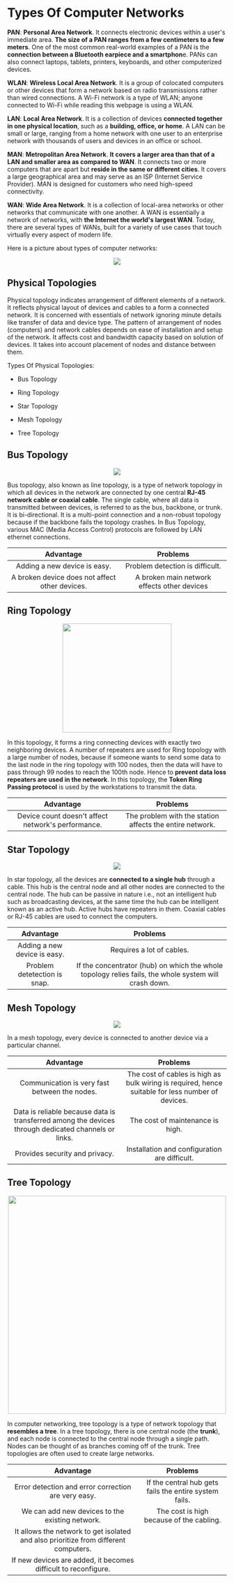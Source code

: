 # Types Of Computer Networks


**PAN**: **Personal Area Network**. It connects electronic devices within a user's immediate area. **The size of a PAN ranges from a few centimeters to a few meters**. One of the most common real-world examples of a PAN is the **connection between a Bluetooth earpiece and a smartphon**e. PANs can also connect laptops, tablets, printers, keyboards, and other computerized devices.

**WLAN**: **Wireless Local Area Network**. It is a group of colocated computers or other devices that form a network based on radio transmissions rather than wired connections. A Wi-Fi network is a type of WLAN; anyone connected to Wi-Fi while reading this webpage is using a WLAN.

**LAN**: **Local Area Network**. It is a collection of devices **connected together in one physical location**, such as a **building, office, or home**. A LAN can be small or large, ranging from a home network with one user to an enterprise network with thousands of users and devices in an office or school.

**MAN**: **Metropolitan Area Network**. **It covers a larger area than that of a LAN and smaller area as compared to WAN**. It connects two or more computers that are apart but **reside in the same or different cities**. It covers a large geographical area and may serve as an ISP (Internet Service Provider). MAN is designed for customers who need high-speed connectivity.

**WAN**: **Wide Area Network**. It is a collection of local-area networks or other networks that communicate with one another.  A WAN is essentially a network of networks, with **the Internet the world's largest WAN**. Today, there are several types of WANs, built for a variety of use cases that touch virtually every aspect of modern life.

Here is a picture about types of computer networks:

<p align="center"><img src="https://github.com/wasny0ps/Network-Notes/blob/main/0x1%20-%20Topologies%20%26%20OSI%20Model/source/types_of_computer_networks.png"></p>

## Physical Topologies

Physical topology indicates arrangement of different elements of a network. It reflects physical layout of devices and cables to a form a connected network. It is concerned with essentials of network ignoring minute details like transfer of data and device type. The pattern of arrangement of nodes (computers) and network cables depends on ease of installation and setup of the network. It affects cost and bandwidth capacity based on solution of devices. It takes into account placement of nodes and distance between them.


Types Of Physical Topologies:

- Bus Topology
* Ring Topology
+ Star Topology
- Mesh Topology
* Tree Topology


## Bus Topology

<p align="center"><img src="https://github.com/wasny0ps/Network-Notes/blob/main/0x1%20-%20Topologies%20%26%20OSI%20Model/source/bus_topology.png"></p>

Bus topology, also known as line topology, is a type of network topology in which all devices in the network are connected by one central **RJ-45 network cable or coaxial cable**. The single cable, where all data is transmitted between devices, is referred to as the bus, backbone, or trunk. It is bi-directional. It is a multi-point connection and a non-robust topology because if the backbone fails the topology crashes. In Bus Topology, various MAC (Media Access Control) protocols are followed by LAN ethernet connections.


| Advantage | Problems |
| :---:| :---:|
|  Adding a new device is easy.   |  Problem detection is difficult.   | 
|A broken device does not affect other devices.|A broken main network effects other devices|


## Ring Topology

<p align="center"><img height="250" src="https://github.com/wasny0ps/Network-Notes/blob/main/0x1%20-%20Topologies%20%26%20OSI%20Model/source/ring_topology.png"></p>


In this topology, it forms a ring connecting devices with exactly two neighboring devices. A number of repeaters are used for Ring topology with a large number of nodes, because if someone wants to send some data to the last node in the ring topology with 100 nodes, then the data will have to pass through 99 nodes to reach the 100th node. Hence to **prevent data loss repeaters are used in the network**. In this topology, the **Token Ring Passing protocol** is used by the workstations to transmit the data.

| Advantage | Problems |
| :---:| :---:|
|  Device count doesn't affect network's performance.   |  The problem with the station affects the entire network.   | 


## Star Topology

<p align="center"><img src="https://github.com/wasny0ps/Network-Notes/blob/main/0x1%20-%20Topologies%20%26%20OSI%20Model/source/star_topology.png"></p>

In star topology, all the devices are **connected to a single hub** through a cable. This hub is the central node and all other nodes are connected to the central node. The hub can be passive in nature i.e., not an intelligent hub such as broadcasting devices, at the same time the hub can be intelligent known as an active hub. Active hubs have repeaters in them. Coaxial cables or RJ-45 cables are used to connect the computers.

| Advantage | Problems |
| :---:| :---:|
|  Adding a new device is easy.  |  Requires a lot of cables.  | 
|Problem detetection is snap. |If the concentrator (hub) on which the whole topology relies fails, the whole system will crash down.|


## Mesh Topology

<p align="center"><img src="https://github.com/wasny0ps/Network-Notes/blob/main/0x1%20-%20Topologies%20%26%20OSI%20Model/source/mesh_topology.png"></p>


In a mesh topology, every device is connected to another device via a particular channel. 

| Advantage | Problems |
| :---:| :---:|
|  Communication is very fast between the nodes.  |  The cost of cables is high as bulk wiring is required, hence suitable for less number of devices.  | 
|Data is reliable because data is transferred among the devices through dedicated channels or links. |The cost of maintenance is high.|
|Provides security and privacy.| Installation and configuration are difficult.|


## Tree Topology

<p align="center"><img width="500" src="https://github.com/wasny0ps/Network-Notes/blob/main/0x1%20-%20Topologies%20%26%20OSI%20Model/source/tree-topology.png"></p>

In computer networking, tree topology is a type of network topology that **resembles a tree**. In a tree topology, there is one central node (the **trunk**), and each node is connected to the central node through a single path. Nodes can be thought of as branches coming off of the trunk. Tree topologies are often used to create large networks.

| Advantage | Problems |
| :---:| :---:|
|  Error detection and error correction are very easy.  |  If the central hub gets fails the entire system fails.  | 
|We can add new devices to the existing network. |The cost is high because of the cabling.|
|It allows the network to get isolated and also prioritize from different computers.
| If new devices are added, it becomes difficult to reconfigure.|
